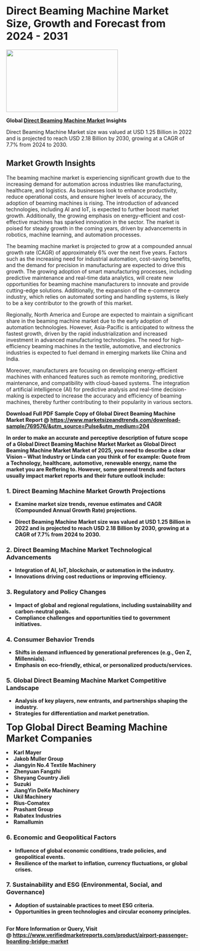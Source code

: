 <H1>Direct Beaming Machine Market Size, Growth and Forecast from 2024 - 2031</H1><img class="aligncenter size-medium wp-image-584254" src="https://thirdeyenews.in/wp-content/uploads/2024/09/Global-Market-Research-300x168.jpeg" alt="" width="300" height="168" /><p><strong>Global&nbsp;<a href="https://www.marketsizeandtrends.com/download-sample/769576/&amp;utm_source=Pulse&amp;utm_medium=204">Direct Beaming Machine Market</a> Insights</strong></p><p>Direct Beaming Machine Market size was valued at USD 1.25 Billion in 2022 and is projected to reach USD 2.18 Billion by 2030, growing at a CAGR of 7.7% from 2024 to 2030.</p><p><h2>Market Growth Insights</h2> <p>The beaming machine market is experiencing significant growth due to the increasing demand for automation across industries like manufacturing, healthcare, and logistics. As businesses look to enhance productivity, reduce operational costs, and ensure higher levels of accuracy, the adoption of beaming machines is rising. The introduction of advanced technologies, including AI and IoT, is expected to further boost market growth. Additionally, the growing emphasis on energy-efficient and cost-effective machines has sparked innovation in the sector. The market is poised for steady growth in the coming years, driven by advancements in robotics, machine learning, and automation processes.</p> <p><strong></strong></p> <p>The beaming machine market is projected to grow at a compounded annual growth rate (CAGR) of approximately 6% over the next five years. Factors such as the increasing need for industrial automation, cost-saving benefits, and the demand for precision in manufacturing are expected to drive this growth. The growing adoption of smart manufacturing processes, including predictive maintenance and real-time data analytics, will create new opportunities for beaming machine manufacturers to innovate and provide cutting-edge solutions. Additionally, the expansion of the e-commerce industry, which relies on automated sorting and handling systems, is likely to be a key contributor to the growth of this market.</p> <p>Regionally, North America and Europe are expected to maintain a significant share in the beaming machine market due to the early adoption of automation technologies. However, Asia-Pacific is anticipated to witness the fastest growth, driven by the rapid industrialization and increased investment in advanced manufacturing technologies. The need for high-efficiency beaming machines in the textile, automotive, and electronics industries is expected to fuel demand in emerging markets like China and India.</p> <p>Moreover, manufacturers are focusing on developing energy-efficient machines with enhanced features such as remote monitoring, predictive maintenance, and compatibility with cloud-based systems. The integration of artificial intelligence (AI) for predictive analysis and real-time decision-making is expected to increase the accuracy and efficiency of beaming machines, thereby further contributing to their popularity in various sectors.</p> <p><strong></p><p><span class=""><strong>Download Full PDF Sample Copy of Global Direct Beaming Machine Market Report</strong> @ <a href="https://www.marketsizeandtrends.com/download-sample/769576/&amp;utm_source=Pulse&amp;utm_medium=204" target="_blank">https://www.marketsizeandtrends.com/download-sample/769576/&amp;utm_source=Pulse&amp;utm_medium=204</a></span></p><p>In order to make an accurate and perceptive description of future scope of a Global&nbsp;Direct Beaming Machine Market Market as Global&nbsp;Direct Beaming Machine Market Market of 2025, you need to describe a clear Vision &ndash; What Industry or Linda can you think of for example: Quote from a Technology, healthcare, automotive, renewable energy, name the market you are Reffering to. However, some general trends and factors usually impact market reports and their future outlook include:</p><h3>1.&nbsp;<strong>Direct Beaming Machine Market Growth Projections</strong></h3><ul><li>Examine market size trends, revenue estimates and CAGR (Compounded Annual Growth Rate) projections.</li><li><p>Direct Beaming Machine Market size was valued at USD 1.25 Billion in 2022 and is projected to reach USD 2.18 Billion by 2030, growing at a CAGR of 7.7% from 2024 to 2030.</p></li></ul><h3>2.&nbsp;<strong>Direct Beaming Machine Market Technological Advancements</strong></h3><ul><li>Integration of AI, IoT, blockchain, or automation in the industry.</li><li>Innovations driving cost reductions or improving efficiency.</li></ul><h3>3.&nbsp;<strong>Regulatory and Policy Changes</strong></h3><ul><li>Impact of global and regional regulations, including sustainability and carbon-neutral goals.</li><li>Compliance challenges and opportunities tied to government initiatives.</li></ul><h3>4.&nbsp;<strong>Consumer Behavior Trends</strong></h3><ul><li>Shifts in demand influenced by generational preferences (e.g., Gen Z, Millennials).</li><li>Emphasis on eco-friendly, ethical, or personalized products/services.</li></ul><h3>5.&nbsp;<strong>Global Direct Beaming Machine Market Competitive Landscape</strong></h3><ul><li>Analysis of key players, new entrants, and partnerships shaping the industry.</li><li>Strategies for differentiation and market penetration.</li></ul><p data-pm-slice="1 1 []"><span style="color: inherit; font-family: inherit; font-size: 25px;">Top Global Direct Beaming Machine Market Companies</span></p><div class="" data-test-id=""><p><li>Karl Mayer</li><li> Jakob Muller Group</li><li> Jiangyin No.4 Textile Machinery</li><li> Zhenyuan Fangzhi</li><li> Sheyang Country Jieli</li><li> Suzuki</li><li> JiangYin DeKe Machinery</li><li> Ukil Machinery</li><li> Rius-Comatex</li><li> Prashant Group</li><li> Rabatex Industries</li><li> Ramallumin</li></p></div><h3>6.&nbsp;<strong>Economic and Geopolitical Factors</strong></h3><ul><li>Influence of global economic conditions, trade policies, and geopolitical events.</li><li>Resilience of the market to inflation, currency fluctuations, or global crises.</li></ul><h3>7.&nbsp;<strong>Sustainability and ESG (Environmental, Social, and Governance)</strong></h3><ul><li>Adoption of sustainable practices to meet ESG criteria.</li><li>Opportunities in green technologies and circular economy principles.</li></ul><h2><strong style="font-size: 14px;">For More Information or Query, Visit @&nbsp;</strong><a style="background-color: #ffffff; font-size: 14px;" href="https://www.marketsizeandtrends.com/report/direct-beaming-machine-market/" target="_blank">https://www.verifiedmarketreports.com/product/airport-passenger-boarding-bridge-market</a></h2>
